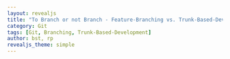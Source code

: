 ```yaml
---
layout: revealjs
title: "To Branch or not Branch - Feature-Branching vs. Trunk-Based-Development"
category: Git
tags: [Git, Branching, Trunk-Based-Development]
author: bst, rp
revealjs_theme: simple
---
```


<section data-markdown="01-vorspann/index.md" data-separator-vertical="^====*\n"></section>
<section data-markdown="02-feature-branching-team/index.md" data-separator-vertical="^====*\n"></section>
<section data-markdown="03-trunk-based-team/index.md" data-separator-vertical="^====*\n"></section>
<section data-markdown="04-ungestoert-arbeiten-koennen/index.md" data-separator-vertical="^====*\n"></section>
<section data-markdown="05-stabile-basis-fuer-die-entwicklung/index.md" data-separator-vertical="^====*\n"></section>
<section data-markdown="06-refactoring/index.md" data-separator-vertical="^====*\n"></section>
<section data-markdown="07-schoene-historie/index.md" data-separator-vertical="^====*\n"></section>
<section data-markdown="08-truck-factor/index.md" data-separator-vertical="^====*\n"></section>
<section data-markdown="09-bug-fixing/index.md" data-separator-vertical="^====*\n"></section>
<section data-markdown="10-feature-picking/index.md" data-separator-vertical="^====*\n"></section>
<section data-markdown="11-team-groesse/index.md" data-separator-vertical="^====*\n"></section>
<section data-markdown="12-zusammenfassung/index.md" data-separator-vertical="^====*\n"></section>
<section data-markdown="13-abspann/index.md" data-separator-vertical="^====*\n"></section>
<section data-markdown="99/meta.md" data-separator-vertical="^====*\n"></section>